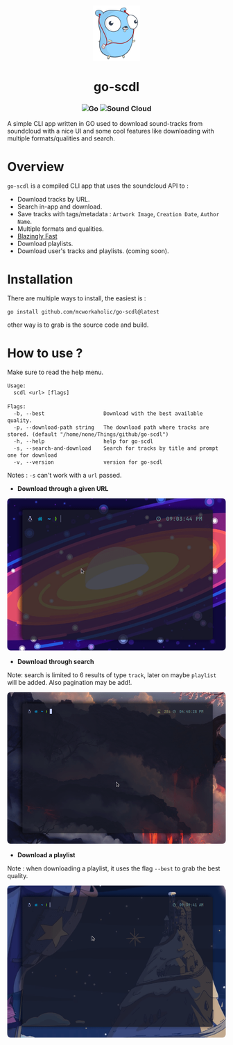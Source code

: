 <p align="center">
    <img src="assets/go-sound.png"alt="goandsoundcloud">
</p>  


<h1 align="center">
go-scdl 
</h1>

<h3 align="center">

![Go](https://img.shields.io/badge/go-%2300ADD8.svg?style=for-the-badge&logo=go&logoColor=white)
![Sound Cloud](https://img.shields.io/badge/sound%20cloud-FF5500?style=for-the-badge&logo=soundcloud&logoColor=white)

</h3>
A simple CLI app written in GO used to download sound-tracks from soundcloud with a nice UI and some cool features like downloading with multiple formats/qualities and search.

# Overview

`go-scdl` is a compiled CLI app that uses the soundcloud API to :

- Download tracks by URL.
- Search in-app and download.
- Save tracks with tags/metadata : `Artwork Image`, `Creation Date`, `Author Name`.
- Multiple formats and qualities.
- [Blazingly Fast](https://youtu.be/Z0GX2mTUtfo)
- Download playlists.
- Download user's tracks and playlists. (coming soon).

# Installation

There are multiple ways to install, the easiest is :
```
go install github.com/mcworkaholic/go-scdl@latest
```
other way is to grab is the source code and build.

# How to use ?

Make sure to read the help menu.

```
Usage:
  scdl <url> [flags]

Flags:
  -b, --best                   Download with the best available quality.
  -p, --download-path string   The download path where tracks are stored. (default "/home/none/Things/github/go-scdl")
  -h, --help                   help for go-scdl
  -s, --search-and-download    Search for tracks by title and prompt one for download 
  -v, --version                version for go-scdl
```

Notes : `-s` can't work with a `url` passed.

- **Download through a given URL**
<p align="center">
    <img src="assets/go-scdl-github.gif" style="border-radius:8px" alt="goandsoundcloud">
</p>

- **Download through search**

Note: search is limited to 6 results of type `track`, later on maybe `playlist` will be added. Also pagination may be add!.

<p align="center">
    <img src="assets/download-search-short.gif" style="border-radius:8px" alt="goandsoundcloud">
</p>

- **Download a playlist**

Note : when downloading a playlist, it uses the flag `--best` to grab the best quality.

<p align="center">
    <img src="assets/playlist-download.gif" style="border-radius:8px" alt="goandsoundcloud">
</p>
